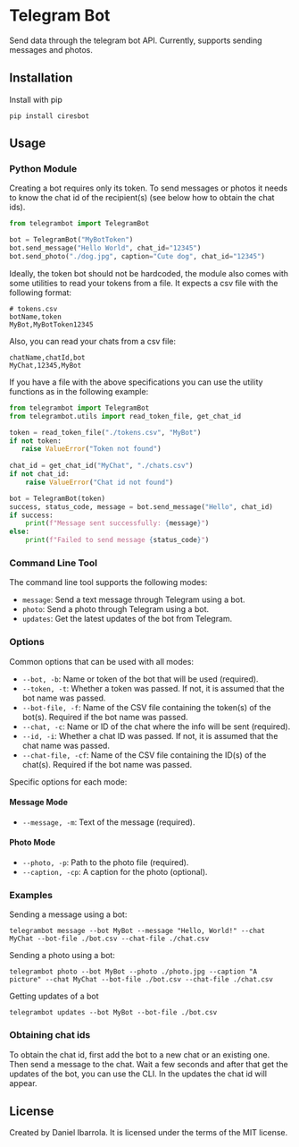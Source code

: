 # Telegram Bot

Send data through the telegram bot API. Currently, supports sending messages
and photos.

## Installation

Install with pip

```
pip install ciresbot
```

## Usage

### Python Module

Creating a bot requires only its token. To send messages or photos it needs
to know the chat id of the recipient(s) (see below how to obtain the chat ids).

```python
from telegrambot import TelegramBot

bot = TelegramBot("MyBotToken")
bot.send_message("Hello World", chat_id="12345")
bot.send_photo("./dog.jpg", caption="Cute dog", chat_id="12345")
```

Ideally, the token bot should not be hardcoded, the module also comes with some utilities
to read your tokens from a file. It expects a csv file with the following format:

```csv
# tokens.csv
botName,token
MyBot,MyBotToken12345
```

Also, you can read your chats from a csv file:

```csv
chatName,chatId,bot
MyChat,12345,MyBot
```

If you have a file with the above specifications you can use the utility functions
as in the following example:

```python
from telegrambot import TelegramBot
from telegrambot.utils import read_token_file, get_chat_id

token = read_token_file("./tokens.csv", "MyBot")
if not token:
   raise ValueError("Token not found")
    
chat_id = get_chat_id("MyChat", "./chats.csv")
if not chat_id:
    raise ValueError("Chat id not found")

bot = TelegramBot(token)
success, status_code, message = bot.send_message("Hello", chat_id)
if success:
    print(f"Message sent successfully: {message}")
else:
    print(f"Failed to send message {status_code}")
```

### Command Line Tool

The command line tool supports the following modes:

- `message`: Send a text message through Telegram using a bot.
- `photo`: Send a photo through Telegram using a bot.
- `updates`: Get the latest updates of the bot from Telegram.

### Options

Common options that can be used with all modes:

- `--bot, -b`: Name or token of the bot that will be used (required).
- `--token, -t`: Whether a token was passed. If not, it is assumed that the bot name was passed.
- `--bot-file, -f`: Name of the CSV file containing the token(s) of the bot(s). Required if the bot name was passed.
- `--chat, -c`: Name or ID of the chat where the info will be sent (required).
- `--id, -i`: Whether a chat ID was passed. If not, it is assumed that the chat name was passed.
- `--chat-file, -cf`: Name of the CSV file containing the ID(s) of the chat(s). Required if the bot name was passed.

Specific options for each mode:

#### Message Mode

- `--message, -m`: Text of the message (required).

#### Photo Mode

- `--photo, -p`: Path to the photo file (required).
- `--caption, -cp`: A caption for the photo (optional).

### Examples

Sending a message using a bot:

```shell
telegrambot message --bot MyBot --message "Hello, World!" --chat MyChat --bot-file ./bot.csv --chat-file ./chat.csv
```

Sending a photo using a bot:

```shell
telegrambot photo --bot MyBot --photo ./photo.jpg --caption "A picture" --chat MyChat --bot-file ./bot.csv --chat-file ./chat.csv
```

Getting updates of a bot 

```shell
telegrambot updates --bot MyBot --bot-file ./bot.csv
```

### Obtaining chat ids

To obtain the chat id, first add the bot to a new chat or an existing one. Then send a message to the
chat. Wait a few seconds and after that get the updates of the bot, you can use the CLI. In the updates
the chat id will appear.

## License

Created by Daniel Ibarrola. It is licensed under the terms of the MIT license.